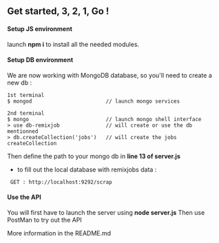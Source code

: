 ## Get started, 3, 2, 1, Go !

#### Setup JS environment
launch **npm i** to install all the needed modules.

#### Setup DB environment

We are now working with MongoDB database, so you'll need to create a new db :
```
1st terminal
$ mongod                        // launch mongo services

2nd terminal
$ mongo                         // launch mongo shell interface
> use db-remixjob               // will create or use the db mentionned
> db.createCollection('jobs')   // will create the jobs createCollection

```
Then define the path to your mongo db in **line 13 of server.js**

- to fill out the local database with remixjobs data :
 ```
  GET : http://localhost:9292/scrap
  ```

#### Use the API

You will first have to launch the server using **node server.js**
Then use PostMan to try out the API

More information in the README.md
